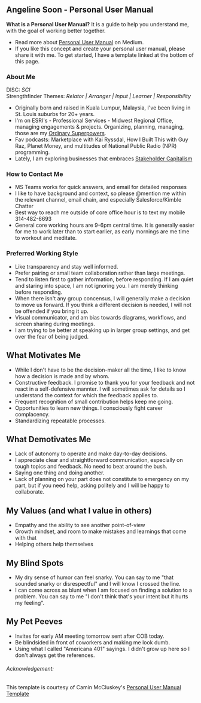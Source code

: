 ## Angeline Soon - Personal User Manual

__What is a Personal User Manual?__ It is a guide to help you understand me, with the goal of working better together.  
- Read more about [Personal User Manual](https://medium.com/better-programming/personal-user-manuals-the-good-the-bad-and-the-template-7b80db5044ea) on Medium.
- If you like this concept and create your personal user manual, please share it with me. To get started, I have a template linked at the bottom of this page. 

### About Me
DISC: _SCI_   
Strengthfinder Themes: _Relator | Arranger | Input | Learner | Responsibility_

- Originally born and raised in Kuala Lumpur, Malaysia, I've been living in St. Louis suburbs for 20+ years. 
- I'm on ESRI's - Professional Services - Midwest Regional Office, managing engagements & projects. Organizing, planning, managing, those are my [Ordinary Superpowers](https://www.asuperpoweredlife.com/).  
- Fav podcasts: Marketplace with Kai Ryssdal, How I Built This with Guy Raz, Planet Money, and multitudes of National Public Radio (NPR) programming.  
- Lately, I am exploring businesses that embraces [Stakeholder Capitalism](https://www.instituteforcorporatetransformation.com/podcast)

### How to Contact Me
- MS Teams works for quick answers, and email for detailed responses  
- I like to have background and context, so please @mention me within the relevant channel, email chain, and especially Salesforce/Kimble Chatter
- Best way to reach me outside of core office hour is to text my mobile 314-482-6693
- General core working hours are 9-6pm central time. It is generally easier for me to work later than to start earlier, as early mornings are me time to workout and meditate.  

### Preferred Working Style
- Like transparency and stay well informed. 
- Prefer pairing or small team collaboration rather than large meetings. 
- Tend to listen first to gather information, before responding. If I am quiet and staring into space, I am not ignoring you. I am merely thinking before responding. 
- When there isn't any group concensus, I will generally make a decision to move us forward. If you think a different decision is needed, I will not be offended if you bring it up.
- Visual communicator, and am bias towards diagrams, workflows, and screen sharing during meetings. 
- I am trying to be better at speaking up in larger group settings, and get over the fear of being judged.

## What Motivates Me
- While I don't have to be the decision-maker all the time, I like to know how a decision is made and by whom. 
- Constructive feedback. I promise to thank you for your feedback and not react in a self-defensive mannter. I will sometimes ask for details so I understand the context for which the feedback applies to.
- Frequent recognition of small contribution helps keep me going.
- Opportunities to learn new things. I consciously fight career complacency. 
- Standardizing repeatable processes. 

## What Demotivates Me
- Lack of autonomy to operate and make day-to-day decisions.
- I appreciate clear and straightforward communication, especially on tough topics and feedback. No need to beat around the bush. 
- Saying one thing and doing another. 
- Lack of planning on your part does not constitute to emergency on my part, but if you need help, asking politely and I will be happy to collaborate.

## My Values (and what I value in others)
- Empathy and the ability to see another point-of-view
- Growth mindset, and room to make mistakes and learnings that come with that
- Helping others help themselves 

## My Blind Spots
- My dry sense of humor can feel snarky. You can say to me "that sounded snarky or disrespectful" and I will know I crossed the line. 
- I can come across as blunt when I am focused on finding a solution to a problem. You can say to me "I don't think that's your intent but it hurts my feeling". 

## My Pet Peeves
- Invites for early AM meeting tomorrow sent after COB today.
- Be blindsided in front of coworkers and making me look dumb.
- Using what I called "Americana 401" sayings. I didn't grow up here so I don't always get the references. 

###### Acknowledgement:
This template is courtesy of Camin McCluskey's [Personal User Manual Template](https://github.com/camin-mccluskey/Personal-User-Manual-Template)
